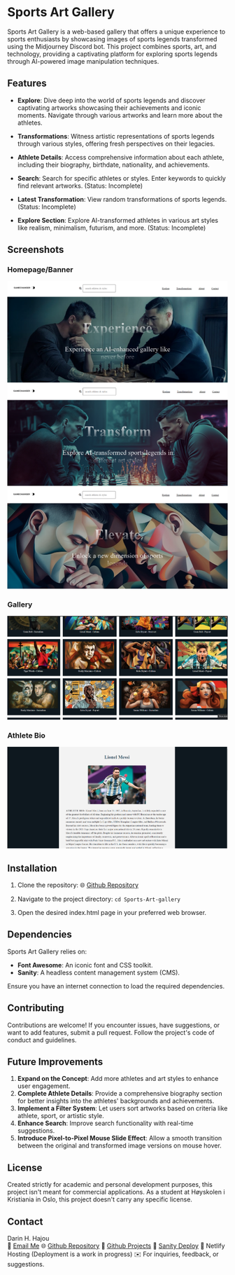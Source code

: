 # Sports Art Gallery

Sports Art Gallery is a web-based gallery that offers a unique experience to sports enthusiasts by showcasing images of sports legends transformed using the Midjourney Discord bot. This project combines sports, art, and technology, providing a captivating platform for exploring sports legends through AI-powered image manipulation techniques.

## Features

- **Explore**: Dive deep into the world of sports legends and discover captivating artworks showcasing their achievements and iconic moments. Navigate through various artworks and learn more about the athletes.

- **Transformations**: Witness artistic representations of sports legends through various styles, offering fresh perspectives on their legacies.

- **Athlete Details**: Access comprehensive information about each athlete, including their biography, birthdate, nationality, and achievements.

- **Search**: Search for specific athletes or styles. Enter keywords to quickly find relevant artworks. (Status: Incomplete)

- **Latest Transformation**: View random transformations of sports legends. (Status: Incomplete)

- **Explore Section**: Explore AI-transformed athletes in various art styles like realism, minimalism, futurism, and more. (Status: Incomplete)

## Screenshots

### Homepage/Banner
![Banner Screenshot](./_app/assets/Images/Screenshots/banner1.png)
![Banner Screenshot](./_app/assets/Images/Screenshots/banner2.png)
![Banner Screenshot](./_app/assets/Images/Screenshots/banner3.png)

### Gallery
![Gallery Screenshot](./_app/assets/Images/Screenshots/gallery.png)

### Athlete Bio
![Athlete Bio Screenshot](./_app/assets/Images/Screenshots/athlete-bio-page.png)

## Installation

1. Clone the repository:
   🌐 [Github Repository](https://github.com/DarinHajou/Sports_Art_Gallery.git)

2. Navigate to the project directory: `cd Sports-Art-gallery`

3. Open the desired index.html page in your preferred web browser.

## Dependencies

Sports Art Gallery relies on:

- **Font Awesome**: An iconic font and CSS toolkit.
- **Sanity**: A headless content management system (CMS).

Ensure you have an internet connection to load the required dependencies.

## Contributing

Contributions are welcome! If you encounter issues, have suggestions, or want to add features, submit a pull request. Follow the project's code of conduct and guidelines.

## Future Improvements

1. **Expand on the Concept**: Add more athletes and art styles to enhance user engagement.
2. **Complete Athlete Details**: Provide a comprehensive biography section for better insights into the athletes' backgrounds and achievements.
3. **Implement a Filter System**: Let users sort artworks based on criteria like athlete, sport, or artistic style.
4. **Enhance Search**: Improve search functionality with real-time suggestions.
5. **Introduce Pixel-to-Pixel Mouse Slide Effect**: Allow a smooth transition between the original and transformed image versions on mouse hover.

## License

Created strictly for academic and personal development purposes, this project isn't meant for commercial applications. As a student at Høyskolen i Kristiania in Oslo, this project doesn't carry any specific license.

## Contact

Darin H. Hajou  
📧 [Email Me](mailto:It.related@hotmail.com)
🌐 [Github Repository](https://github.com/DarinHajou/Sports_Art_Gallery.git)
🔗 [Github Projects](https://github.com/users/DarinHajou/projects/10)
🎨 [Sanity Deploy](https://sportsart.sanity.studio/)
🚀 Netlify Hosting (Deployment is a work in progress)
✉️ For inquiries, feedback, or suggestions.
